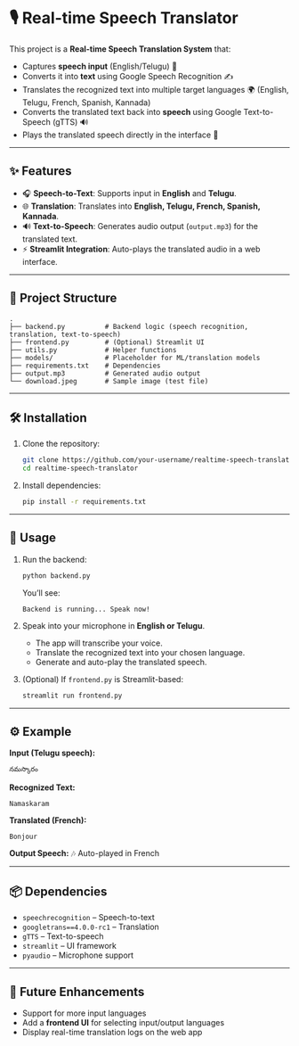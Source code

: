 # 🎙️ Real-time Speech Translator

This project is a **Real-time Speech Translation System** that:

* Captures **speech input** (English/Telugu) 🎤
* Converts it into **text** using Google Speech Recognition ✍️
* Translates the recognized text into multiple target languages 🌍 (English, Telugu, French, Spanish, Kannada)
* Converts the translated text back into **speech** using Google Text-to-Speech (gTTS) 🔊
* Plays the translated speech directly in the interface 🚀

---

## ✨ Features

* 🎧 **Speech-to-Text**: Supports input in **English** and **Telugu**.
* 🌐 **Translation**: Translates into **English, Telugu, French, Spanish, Kannada**.
* 🔊 **Text-to-Speech**: Generates audio output (`output.mp3`) for the translated text.
* ⚡ **Streamlit Integration**: Auto-plays the translated audio in a web interface.

---

## 📂 Project Structure

```
.
├── backend.py          # Backend logic (speech recognition, translation, text-to-speech)
├── frontend.py         # (Optional) Streamlit UI
├── utils.py            # Helper functions
├── models/             # Placeholder for ML/translation models
├── requirements.txt    # Dependencies
├── output.mp3          # Generated audio output
└── download.jpeg       # Sample image (test file)
```

---

## 🛠️ Installation

1. Clone the repository:

   ```bash
   git clone https://github.com/your-username/realtime-speech-translator.git
   cd realtime-speech-translator
   ```

2. Install dependencies:

   ```bash
   pip install -r requirements.txt
   ```

---

## 🚀 Usage

1. Run the backend:

   ```bash
   python backend.py
   ```

   You’ll see:

   ```
   Backend is running... Speak now!
   ```

2. Speak into your microphone in **English or Telugu**.

   * The app will transcribe your voice.
   * Translate the recognized text into your chosen language.
   * Generate and auto-play the translated speech.

3. (Optional) If `frontend.py` is Streamlit-based:

   ```bash
   streamlit run frontend.py
   ```

---

## ⚙️ Example

**Input (Telugu speech):**

```
నమస్కారం
```

**Recognized Text:**

```
Namaskaram
```

**Translated (French):**

```
Bonjour
```

**Output Speech:** 🎶 Auto-played in French

---

## 📦 Dependencies

* `speechrecognition` – Speech-to-text
* `googletrans==4.0.0-rc1` – Translation
* `gTTS` – Text-to-speech
* `streamlit` – UI framework
* `pyaudio` – Microphone support

---

## 🔮 Future Enhancements

* Support for more input languages
* Add a **frontend UI** for selecting input/output languages
* Display real-time translation logs on the web app


